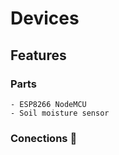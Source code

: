# Devices

## Features

### Parts

```
- ESP8266 NodeMCU
- Soil moisture sensor
```

### Conections :construction:
